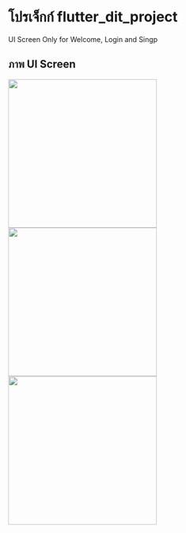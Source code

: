 # โปรเจ็กก์ flutter_dit_project

UI Screen Only for Welcome, Login and Singp

##  ภาพ UI Screen


<img src="https://github.com/user-attachments/assets/3e17e61a-fe8a-4f7e-829d-4c542e697fe3" width="300">

<img src="https://github.com/user-attachments/assets/4c4bc34a-1874-48dc-bc03-d7eee020ddf6" width="300">

<img src="https://github.com/user-attachments/assets/c93bde99-fa19-474a-8318-553896a0633a" width="300">



